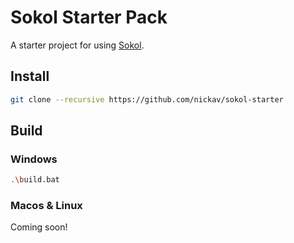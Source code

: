# Sokol Starter Pack

A starter project for using [Sokol](https://github.com/floooh/sokol).

## Install

```bash
git clone --recursive https://github.com/nickav/sokol-starter
```

## Build

### Windows

```bash
.\build.bat
```

### Macos & Linux

Coming soon!
